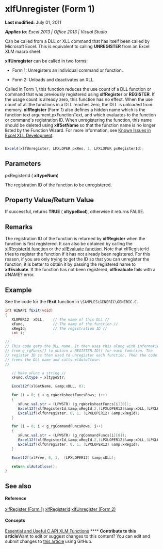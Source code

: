 
# xlfUnregister (Form 1)

 **Last modified:** July 01, 2011

 _**Applies to:** Excel 2013 | Office 2013 | Visual Studio_

Can be called from a DLL or XLL command that has itself been called by Microsoft Excel. This is equivalent to calling  **UNREGISTER** from an Excel XLM macro sheet.

 **xlfUnregister** can be called in two forms:

- Form 1: Unregisters an individual command or function.
    
- Form 2: Unloads and deactivates an XLL.
    
Called in Form 1, this function reduces the use count of a DLL function or command that was previously registered using  **xlfRegister** or **REGISTER**. If the usage count is already zero, this function has no effect. When the use count of all the functions in a DLL reaches zero, the DLL is unloaded from memory.
 **xlfRegister** (Form 1) also defines a hidden name which is the function text argument,pxFunctionText, and which evaluates to the function or command's registration ID. When unregistering the function, this name should be deleted using  **xlfSetName** so that the function name is no longer listed by the Function Wizard. For more information, see [Known Issues in Excel XLL Development](3dfecc0b-a91c-448e-8721-5d3486b625fa.md).

```C#

Excel4(xlfUnregister, LPXLOPER pxRes, 1, LPXLOPER pxRegisterId);
```


## Parameters

pxRegisterId ( **xltypeNum**)

The registration ID of the function to be unregistered.


## Property Value/Return Value

If successful, returns  **TRUE** ( **xltypeBool**), otherwise it returns FALSE.


## Remarks

The registration ID of the function is returned by  **xlfRegister** when the function is first registered. It can also be obtained by calling the [xlfRegisterId function](d34cf20c-a5cd-45fb-9dcb-d49eac2d99dd.md) or the [xlfEvaluate function](deea3ee6-2a32-47ef-bfa4-914891538633.md). Note that xlfRegisterId tries to register the function if it has not already been registered. For this reason, if you are only trying to get the ID so that you can unregister the function, it is better to obtain it by passing the registered name to  **xlfEvaluate**. If the function has not been registered,  **xlfEvaluate** fails with a #NAME? error.


## Example

See the code for the  **fExit** function in `\SAMPLES\GENERIC\GENERIC.C`.


```C#
int WINAPI fExit(void)
{
   XLOPER12  xDLL,    // The name of this DLL //
   xFunc,             // The name of the function //
   xRegId;            // The registration ID //
   int i;

//
// This code gets the DLL name. It then uses this along with information
// from g_rgFuncs[] to obtain a REGISTER.ID() for each function. The
// register ID is then used to unregister each function. Then the code
// frees the DLL name and calls xlAutoClose.
//

   // Make xFunc a string //
   xFunc.xltype = xltypeStr;

   Excel12f(xlGetName, &amp;xDLL, 0);

   for (i = 0; i < g_rgWorksheetFuncsRows; i++)
   {
      xFunc.val.str = (LPWSTR) (g_rgWorksheetFuncs[i][0]);
      Excel12f(xlfRegisterId,&amp;xRegId,2,(LPXLOPER12)&amp;xDLL,(LPXLOPER12)&amp;xFunc);
      Excel12f(xlfUnregister, 0, 1, (LPXLOPER12) &amp;xRegId);
   }

   for (i = 0; i < g_rgCommandFuncsRows; i++)
   {
      xFunc.val.str = (LPWSTR) (g_rgCommandFuncs[i][0]);
      Excel12f(xlfRegisterId,&amp;xRegId,2,(LPXLOPER12)&amp;xDLL,(LPXLOPER12)&amp;xFunc);
      Excel12f(xlfUnregister, 0, 1, (LPXLOPER12) &amp;xRegId);
   }

   Excel12f(xlFree, 0, 1,  (LPXLOPER12) &amp;xDLL);

   return xlAutoClose();
}
```


## See also


#### Reference


 [xlfRegister (Form 1)](c730124c-1886-4a0f-8f06-79763025537d.md)
 [xlfRegisterId](d34cf20c-a5cd-45fb-9dcb-d49eac2d99dd.md)
 [xlfUnregister (Form 2)](39c6eba7-ba41-4e7b-9a28-2b662378ff5a.md)
#### Concepts


 [Essential and Useful C API XLM Functions](dc80cb3d-0d7e-4cb9-9870-3acc84eeca82.md)
****   **Contribute to this article**Want to edit or suggest changes to this content? You can edit and submit changes to  [this article](https://github.com/jhershey00/VBA_Excel_Test/OpenXMLCon/articles/850bf65f-a151-44d6-b49f-d53ae2c83760.md) using GitHub.

